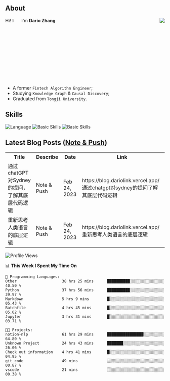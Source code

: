 ## About

<img align="right" src="https://github-readme-stats.vercel.app/api?username=dario-github&show_icons=true&bg_color=00000000&hide_title=true&hide_border=true&include_all_commits=true&count_private=true&theme=transparent" />

Hi! <img src="https://media.giphy.com/media/hvRJCLFzcasrR4ia7z/giphy.gif" width="5%"> I'm **Dario Zhang**

- A former `Fintech Algorithm Engineer`;
- Studying `Knowledge Graph` & `Causal Discovery`;
- Graduated from `Tongji University`.

## Skills

![Language](https://skillicons.dev/icons?i=py,matlab,pytorch,latex,regex,mysql,sqlite)
![Basic Skills](https://skillicons.dev/icons?i=bash,git,linux,md)
![Basic Skills](https://skillicons.dev/icons?i=vim,vscode,jupyterlab)

## Latest Blog Posts ([Note & Push](https://blog.dariolink.vercel.app/))

<table>
  <tr><th>Title</th><th>Describe</th><th>Date</th><th>Link</th></tr>
  <!-- BLOG-POST-LIST:START --><tr><td>通过chatGPT对Sydney的提问，了解其底层代码逻辑</td><td>Note &amp; Push</td><td>Feb 24, 2023</td><td>https://blog.dariolink.vercel.app/通过chatgpt对sydney的提问了解其底层代码逻辑</td></tr><tr><td>重新思考人类语言的底层逻辑</td><td>Note &amp; Push</td><td>Feb 24, 2023</td><td>https://blog.dariolink.vercel.app/重新思考人类语言的底层逻辑</td></tr><!-- BLOG-POST-LIST:END -->
</table>

<!--START_SECTION:waka-->
![Profile Views](http://img.shields.io/badge/Profile%20Views-0-blue)

📊 **This Week I Spent My Time On** 

```text
💬 Programming Languages: 
Other                    38 hrs 25 mins      ██████████░░░░░░░░░░░░░░░   40.50 % 
Python                   37 hrs 56 mins      ██████████░░░░░░░░░░░░░░░   39.97 % 
Markdown                 5 hrs 9 mins        █░░░░░░░░░░░░░░░░░░░░░░░░   05.43 % 
Batchfile                4 hrs 45 mins       █░░░░░░░░░░░░░░░░░░░░░░░░   05.02 % 
Jupyter                  3 hrs 31 mins       █░░░░░░░░░░░░░░░░░░░░░░░░   03.71 % 

🐱‍💻 Projects: 
notion-nlp               61 hrs 29 mins      ████████████████░░░░░░░░░   64.80 % 
Unknown Project          24 hrs 43 mins      ███████░░░░░░░░░░░░░░░░░░   26.06 % 
Check out information    4 hrs 41 mins       █░░░░░░░░░░░░░░░░░░░░░░░░   04.95 % 
git_code                 49 mins             ░░░░░░░░░░░░░░░░░░░░░░░░░   00.87 % 
vscode                   21 mins             ░░░░░░░░░░░░░░░░░░░░░░░░░   00.38 % 
```


<!--END_SECTION:waka-->

